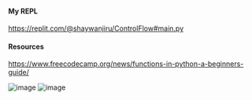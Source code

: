#### My REPL
https://replit.com/@shaywanjiru/ControlFlow#main.py

#### Resources

https://www.freecodecamp.org/news/functions-in-python-a-beginners-guide/


![image](https://github.com/Joy879/Africa-Data-School-Curriculum/assets/70502261/8185b7f9-009a-4271-8c40-98d20c326389)
![image](https://github.com/Joy879/Africa-Data-School-Curriculum/assets/70502261/d8c103f2-4a34-4b7d-9592-a805cf5a48c2)

